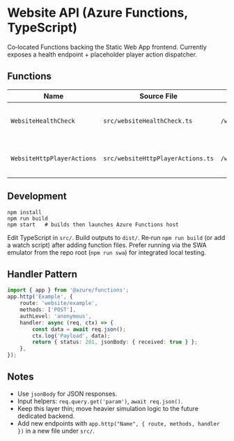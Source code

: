 # Website API (Azure Functions, TypeScript)

Co‑located Functions backing the Static Web App frontend. Currently exposes a health endpoint + placeholder player action dispatcher.

## Functions

| Name                       | Source File                       | Route                     | Methods  | Description                             |
| -------------------------- | --------------------------------- | ------------------------- | -------- | --------------------------------------- |
| `WebsiteHealthCheck`       | `src/websiteHealthCheck.ts`       | `/website/health`         | GET      | Returns service status JSON.            |
| `WebsiteHttpPlayerActions` | `src/websiteHttpPlayerActions.ts` | `/website/player/actions` | GET/POST | Placeholder for player action dispatch. |

## Development

```
npm install
npm run build
npm start   # builds then launches Azure Functions host
```

Edit TypeScript in `src/`. Build outputs to `dist/`. Re‑run `npm run build` (or add a watch script) after adding function files. Prefer running via the SWA emulator from the repo root (`npm run swa`) for integrated local testing.

## Handler Pattern

```ts
import { app } from '@azure/functions';
app.http('Example', {
    route: 'website/example',
    methods: ['POST'],
    authLevel: 'anonymous',
    handler: async (req, ctx) => {
        const data = await req.json();
        ctx.log('Payload', data);
        return { status: 201, jsonBody: { received: true } };
    },
});
```

## Notes

- Use `jsonBody` for JSON responses.
- Input helpers: `req.query.get('param')`, `await req.json()`.
- Keep this layer thin; move heavier simulation logic to the future dedicated backend.
- Add new endpoints with `app.http("Name", { route, methods, handler })` in a new file under `src/`.
